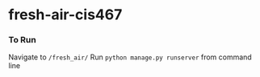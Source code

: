 # fresh-air-cis467

### To Run
Navigate to `/fresh_air/`
Run `python manage.py runserver` from command line

